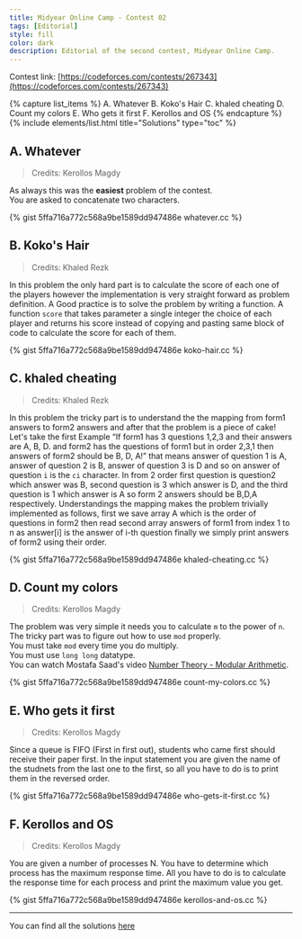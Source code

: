 ```yaml
---
title: Midyear Online Camp - Contest 02
tags: [Editorial]
style: fill
color: dark
description: Editorial of the second contest, Midyear Online Camp.
---
```


Contest link: [https://codeforces.com/contests/267343](https://codeforces.com/contests/267343)

{% capture list_items %}
A. Whatever
B. Koko's Hair
C. khaled cheating
D. Count my colors
E. Who gets it first
F. Kerollos and OS
{% endcapture %}
{% include elements/list.html title="Solutions" type="toc" %}

## A. Whatever

> Credits: Kerollos Magdy

As always this was the **easiest** problem of the contest.  
You are asked to concatenate two characters.

{% gist 5ffa716a772c568a9be1589dd947486e whatever.cc %}

## B. Koko's Hair

> Credits: Khaled Rezk

In this problem the only hard part is to calculate the score of each one of the players however the implementation is very straight forward as problem definition. A Good practice is to solve the problem by writing a function. A function `score` that takes parameter a single integer the choice of each player and returns his score instead of copying and pasting same block of code to calculate the score for each of them.

{% gist 5ffa716a772c568a9be1589dd947486e koko-hair.cc %}

## C. khaled cheating

> Credits: Khaled Rezk

In this problem the tricky part is to understand the the mapping from form1 answers to form2 answers and after that the problem is a piece of cake!
Let's take the first Example “If form1 has 3 questions 1,2,3 and their answers are A, B, D. and form2 has the questions of form1 but in order 2,3,1 then answers of form2 should be B, D, A!”
that means answer of question 1 is A, answer of question 2 is B, answer of question 3 is D and so on
answer of question `i` is the `ci` character.
In from 2 order first question is question2 which answer was B, second question is 3 which answer is D, and the third question is 1 which answer is A so form 2 answers should be B,D,A respectively.
Understandings the mapping makes the problem trivially implemented as follows,
first we save array A which is the order of questions in form2
then read second array answers of form1 from index 1 to n as answer[i] is the answer of i-th question
finally we simply print answers of form2 using their order.

{% gist 5ffa716a772c568a9be1589dd947486e khaled-cheating.cc %}

## D. Count my colors

> Credits: Kerollos Magdy

The problem was very simple it needs you to calculate `m` to the power of `n`.  
The tricky part was to figure out how to use `mod` properly.  
You must take `mod` every time you do multiply.  
You must use `long long` datatype.  
You can watch Mostafa Saad's video [Number Theory - Modular Arithmetic](https://www.youtube.com/watch?v=9sqvjnvuLtY&list=PLPt2dINI2MIY7l5zyFd1W28rei3b-AXaJ&index=2).

{% gist 5ffa716a772c568a9be1589dd947486e count-my-colors.cc %}

## E. Who gets it first

> Credits: Kerollos Magdy

Since a queue is FIFO (First in first out), students who came first should receive their paper first. In the input statement you are given the name of the studnets from the last one to the first, so all you have to do is to print them in the reversed order.

{% gist 5ffa716a772c568a9be1589dd947486e who-gets-it-first.cc %}

## F. Kerollos and OS

> Credits: Kerollos Magdy

You are given a number of processes N. You have to determine which process has the maximum response time. All you have to do is to calculate the response time for each process and print the maximum value you get.

{% gist 5ffa716a772c568a9be1589dd947486e kerollos-and-os.cc %}

---

You can find all the solutions [here](https://gist.github.com/kerolloz/5ffa716a772c568a9be1589dd947486e)